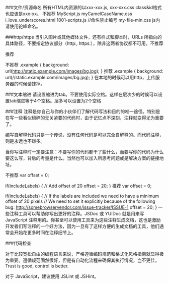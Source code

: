 ###文件/资源命名
所有HTML内资源的以xxx-xxx.js, xxx-xxx.css class&id格式也应该是xxx-xx。
不推荐
MyScript.js
myCamelCaseName.css
i_love_underscores.html
1001-scripts.js //命名禁止编号
my-file-min.css
js内请使用驼峰命名。


###http/https
当引入图片或其他媒体文件，还有样式和脚本时，URLs 所指向的具体路径，不要指定协议部分（http:, https:），除非这两者协议都不可用。不推荐
<script src="http://cdn.com/xxx.min.js"></script>
推荐
<script src="//cdn.com/xxx.min.js"></script>
不推荐
.example {
  background: url(http://static.example.com/images/bg.jpg);
}
推荐
.example {
  background: url(//static.example.com/images/bg.jpg);
}
在本地的时候可以用http，上传服务器的时候请抹掉。

###文本缩进
请设置缩进为tab。不要使用实际空格。这样在层次少的时候可以设置tab缩进等于4个空格。层多可以设置为2个空格

###注释
注释是你自己与你的小伙伴们了解代码写法和目的的唯一途径。特别是在写一些看似琐碎的无关紧要的代码时，由于记忆点不深刻，注释就变得尤为重要了。

编写自解释代码只是一个传说，没有任何代码是可以完全自解释的。而代码注释，则是永远也不嫌多。

当你写注释时一定要注意：不要写你的代码都干了些什么，而要写你的代码为什么要这么写，背后的考量是什么。当然也可以加入所思考问题或是解决方案的链接地址。

不推荐
var offset = 0;
 
if(includeLabels) {
  // Add offset of 20
  offset = 20;
}
推荐
var offset = 0;
 
if(includeLabels) {
  // If the labels are included we need to have a minimum offset of 20 pixels
  // We need to set it explicitly because of the following bug: http://somebrowservendor.com/issue-tracker/ISSUE-1
  offset = 20;
}
一些注释工具可以帮助你写出更好的注释。JSDoc 或 YUIDoc 就是用来写 JavaScript 注释用的。你甚至可以使用工具来为这些注释生成文档，这也是激励开发者们写注释的一个好方法，因为一旦有了这样方便的生成文档的工具，他们通常会开始花更多时间在注释细节上。

###代码检查

对于比较宽松自由的编程语言来说，严格遵循编码规范和格式化风格指南就显得极为重要。遵循规范固然很好，但是有自动化流程来确保其执行情况，岂不更佳。Trust is good, control is better.

对于 JavaScript，建议使用 JSLint 或 JSHint。
